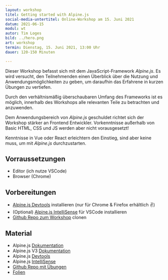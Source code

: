 ```yaml
---
layout: workshop
titel: Getting started with Alpine.js
social-media-untertitel: Online-Workshop am 15. Juni 2021
datum: 2021-06-15
modul: wt
autor: Tim Loges
bild: ../hero.png
art: workshop
termin: Dienstag, 15. Juni 2021, 13:00 Uhr
dauer: 120-150 Minuten 

---
```


Dieser Workshop befasst sich mit dem JavaScript-Framework *Alpine.js*. Es wird versucht, den Teilnehmenden einen Überblick über die Nutzung und Anwendungsmöglichkeiten zu geben, um daraufhin das Erfahrene in kurzen Übungen zu vertiefen.

Durch den verhältnismäßig überschaubaren Umfang des Frameworks ist es möglich, innerhalb des Workshops alle relevanten Teile zu betrachten und anzuwenden. 

Dem Anwendungsbereich von *Alpine.js* geschuldet richtet sich der Workshop stärker an Frontend Entwickler. Vorkenntnisse außerhalb von Basic HTML, CSS und JS werden aber nicht vorausgesetzt!

Kenntnisse in Vue oder React erleichtern den Einstieg, sind aber keine muss, um mit *Alpine.js* durchzustarten.

## Vorraussetzungen
- Editor (ich nutze VSCode)
- Browser (Chrome)

## Vorbereitungen
- [Alpine.js Devtools](https://github.com/alpine-collective/alpinejs-devtools) installieren (nur für Chrome & Firefox erhältlich ✌️)
- (Optional) [Alpine.js IntelliSense](https://marketplace.visualstudio.com/items?itemName=adrianwilczynski.alpine-js-intellisense) für VSCode installieren
- [Github Repo zum Workshop](https://github.com/WasMachenSachen/alpine-workshop-wtw) clonen 

## Material

- Alpine.js [Dokumentation](https://github.com/alpinejs/alpine/tree/2.x)
- Alpine.js V3 [Dokumentation](https://alpinejs.dev/)
- Alpine.js [Devtools](https://github.com/alpine-collective/alpinejs-devtools)
- Alpine.js [IntelliSense](https://marketplace.visualstudio.com/items?itemName=adrianwilczynski.alpine-js-intellisense)
- [Github Repo mit Übungen](https://github.com/WasMachenSachen/alpine-workshop-wtw)
- [Folien](https://github.com/WasMachenSachen/alpine-workshop-wtw/tree/main/folien/export)
